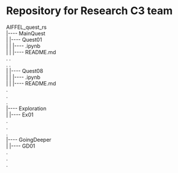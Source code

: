 # Repository for Research C3 team
AIFFEL_quest_rs  
|---- MainQuest  
| |---- Quest01  
| | |---- .ipynb  
| | |---- README.md  
. .  
. .  
| |---- Quest08  
| | |---- .ipynb  
| | |---- README.md  
.  
.  
.  
|---- Exploration  
| |---- Ex01  
.  
.  
.  
|---- GoingDeeper  
| |---- GD01  
.  
.  
.  

